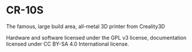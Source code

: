# CR-10S
The famous, large build area, all-metal 3D printer from Creality3D

Hardware and software licensed under the GPL v3 license, documentation licensed under CC BY-SA 4.0 International license.
